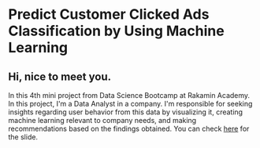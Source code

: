 # Predict Customer Clicked Ads Classification by Using Machine Learning
## Hi, nice to meet you. 
In this 4th mini project from Data Science Bootcamp at Rakamin Academy. In this project, I'm a Data Analyst in a company. I'm responsible for seeking insights regarding user behavior from this data by visualizing it, creating machine learning relevant to company needs, and making recommendations based on the findings obtained. You can check [here](https://speakerdeck.com/agustinaswd/predict-clicked-ads-customer-classification-by-using-machine-learning) for the slide.
